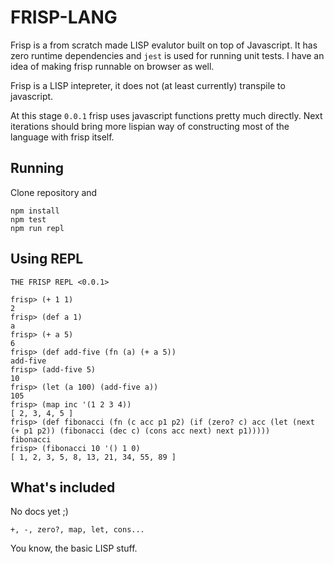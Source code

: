 # FRISP-LANG

Frisp is a from scratch made LISP evalutor built on top of Javascript. It has zero runtime dependencies and `jest` is used for running unit tests. I have an idea of making frisp runnable on browser as well.

Frisp is a LISP intepreter, it does not (at least currently) transpile to javascript.

At this stage `0.0.1` frisp uses javascript functions pretty much directly. Next iterations should bring more lispian way of constructing most of the language with frisp itself.

## Running

Clone repository and

```
npm install
npm test
npm run repl
```

## Using REPL

```
THE FRISP REPL <0.0.1>

frisp> (+ 1 1)
2
frisp> (def a 1)
a
frisp> (+ a 5)
6
frisp> (def add-five (fn (a) (+ a 5))
add-five
frisp> (add-five 5)
10
frisp> (let (a 100) (add-five a))
105
frisp> (map inc '(1 2 3 4))
[ 2, 3, 4, 5 ]
frisp> (def fibonacci (fn (c acc p1 p2) (if (zero? c) acc (let (next (+ p1 p2)) (fibonacci (dec c) (cons acc next) next p1)))))
fibonacci
frisp> (fibonacci 10 '() 1 0)
[ 1, 2, 3, 5, 8, 13, 21, 34, 55, 89 ]
```

## What's included

No docs yet ;)

`+, -, zero?, map, let, cons...`

You know, the basic LISP stuff.
